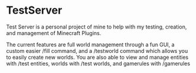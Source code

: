 # TestServer
Test Server is a personal project of mine to help with my testing, creation, and management of Minecraft Plugins.

The current features are full world management through a fun GUI, a custom easier /fill command, and a /testworld command which allows you to easily create new worlds. You are also able to view and manage entities with /test entities, worlds with /test worlds, and gamerules with /gamerules <World>